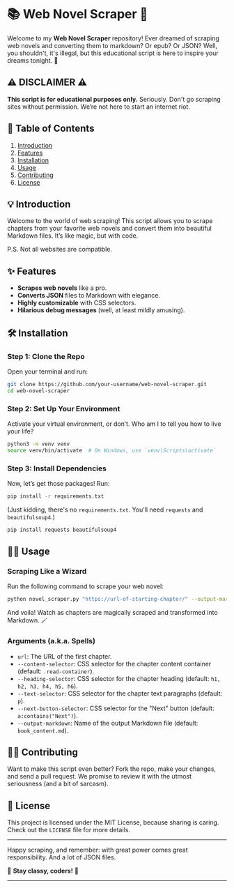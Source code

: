# 📚 Web Novel Scraper 🚀

Welcome to my **Web Novel Scraper** repository! Ever dreamed of scraping web novels and converting them to markdown? Or epub? Or JSON? Well, you shouldn't, it's illegal, but this educational script is here to inspire your dreams tonight. 🌟

## ⚠️ DISCLAIMER ⚠️

**This script is for educational purposes only.** Seriously. Don't go scraping sites without permission. We’re not here to start an internet riot.

## 📜 Table of Contents

1. [Introduction](#introduction)
2. [Features](#features)
3. [Installation](#installation)
4. [Usage](#usage)
5. [Contributing](#contributing)
6. [License](#license)

## 💡 Introduction

Welcome to the world of web scraping! This script allows you to scrape chapters from your favorite web novels and convert them into beautiful Markdown files. It’s like magic, but with code.

P.S. Not all websites are compatible. 

## ✨ Features

- **Scrapes web novels** like a pro.
- **Converts JSON** files to Markdown with elegance.
- **Highly customizable** with CSS selectors.
- **Hilarious debug messages** (well, at least mildly amusing).

## 🛠️ Installation

### Step 1: Clone the Repo

Open your terminal and run:

```sh
git clone https://github.com/your-username/web-novel-scraper.git
cd web-novel-scraper
```

### Step 2: Set Up Your Environment

Activate your virtual environment, or don’t. Who am I to tell you how to live your life?

```sh
python3 -m venv venv
source venv/bin/activate  # On Windows, use `venv\Scripts\activate`
```

### Step 3: Install Dependencies

Now, let’s get those packages! Run:

```sh
pip install -r requirements.txt
```

(Just kidding, there's no `requirements.txt`. You'll need `requests` and `beautifulsoup4`.)

```sh
pip install requests beautifulsoup4
```

## 🧙‍♂️ Usage

### Scraping Like a Wizard

Run the following command to scrape your web novel:

```sh
python novel_scraper.py "https://url-of-starting-chapter/" --output-markdown "outputfile-name.md"
```

And voila! Watch as chapters are magically scraped and transformed into Markdown. 🪄

### Arguments (a.k.a. Spells)

- `url`: The URL of the first chapter.
- `--content-selector`: CSS selector for the chapter content container (default: `.read-container`).
- `--heading-selector`: CSS selector for the chapter heading (default: `h1, h2, h3, h4, h5, h6`).
- `--text-selector`: CSS selector for the chapter text paragraphs (default: `p`).
- `--next-button-selector`: CSS selector for the "Next" button (default: `a:contains("Next")`).
- `--output-markdown`: Name of the output Markdown file (default: `book_content.md`).

## 🧑‍💻 Contributing

Want to make this script even better? Fork the repo, make your changes, and send a pull request. We promise to review it with the utmost seriousness (and a bit of sarcasm).

## 📜 License

This project is licensed under the MIT License, because sharing is caring. Check out the `LICENSE` file for more details.

---

Happy scraping, and remember: with great power comes great responsibility. And a lot of JSON files. 

👾 **Stay classy, coders!** 👾

---
